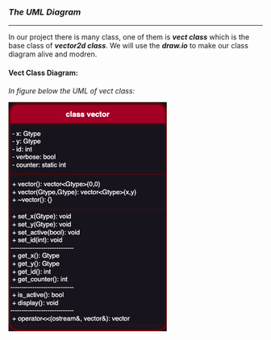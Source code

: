 ### ___The UML Diagram___
---
In our project there is many class, one of them is ___vect class___ which is the base class of ___vector2d class___. We will use the ___draw.io___ to make our class diagram alive and modren.

#### Vect Class Diagram:
_In figure below the UML of vect class:_

![class::vector](../img/vector_uml.png)

